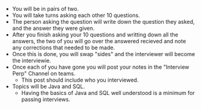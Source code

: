 - You will be in pairs of two.
- You will take turns asking each other 10 questions.
- The person asking the question will write down the question they asked, and the answer they were given.
- After you finish asking your 10 questions and writting down all the answers, the two of you will go over the answered recieved and note any corrections that needed to be made.
- Once this is done, you will swap "sides" and the interviewer will become the interviewie.
- Once each of you have gone you will post your notes in the "Interview Perp" Channel on teams.
    - This post should include who you interviewed.
- Topics will be Java and SQL.
    - Having the basics of Java and SQL well understood is a minimum for passing interviews.